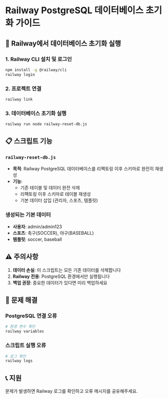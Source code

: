 # Railway PostgreSQL 데이터베이스 초기화 가이드

## 🚀 Railway에서 데이터베이스 초기화 실행

### 1. Railway CLI 설치 및 로그인
```bash
npm install -g @railway/cli
railway login
```

### 2. 프로젝트 연결
```bash
railway link
```

### 3. 데이터베이스 초기화 실행
```bash
railway run node railway-reset-db.js
```

## 📋 스크립트 기능

### `railway-reset-db.js`
- **목적**: Railway PostgreSQL 데이터베이스를 리팩토링 이후 스키마로 완전히 재생성
- **기능**:
  - 기존 테이블 및 데이터 완전 삭제
  - 리팩토링 이후 스키마로 테이블 재생성
  - 기본 데이터 삽입 (관리자, 스포츠, 템플릿)

### 생성되는 기본 데이터
- **사용자**: admin/admin123
- **스포츠**: 축구(SOCCER), 야구(BASEBALL)
- **템플릿**: soccer, baseball

## ⚠️ 주의사항

1. **데이터 손실**: 이 스크립트는 모든 기존 데이터를 삭제합니다
2. **Railway 전용**: PostgreSQL 환경에서만 실행됩니다
3. **백업 권장**: 중요한 데이터가 있다면 미리 백업하세요

## 🔧 문제 해결

### PostgreSQL 연결 오류
```bash
# 환경 변수 확인
railway variables
```

### 스크립트 실행 오류
```bash
# 로그 확인
railway logs
```

## 📞 지원

문제가 발생하면 Railway 로그를 확인하고 오류 메시지를 공유해주세요.
